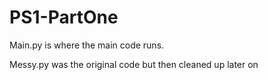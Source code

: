 # PS1-PartOne

Main.py is where the main code runs. 

Messy.py was the original code but then cleaned up later on
